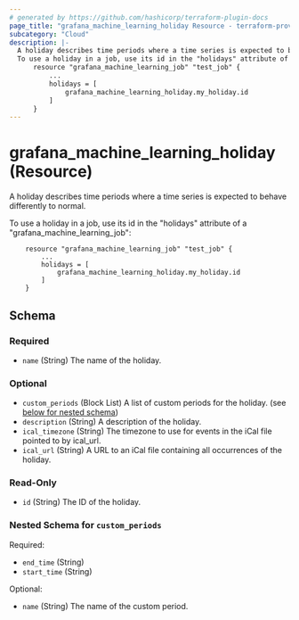 ```yaml
---
# generated by https://github.com/hashicorp/terraform-plugin-docs
page_title: "grafana_machine_learning_holiday Resource - terraform-provider-grafana"
subcategory: "Cloud"
description: |-
  A holiday describes time periods where a time series is expected to behave differently to normal.
  To use a holiday in a job, use its id in the "holidays" attribute of a "grafanamachinelearning_job":
      resource "grafana_machine_learning_job" "test_job" {
          ...
          holidays = [
              grafana_machine_learning_holiday.my_holiday.id
          ]
      }
---
```


# grafana_machine_learning_holiday (Resource)

A holiday describes time periods where a time series is expected to behave differently to normal.

To use a holiday in a job, use its id in the "holidays" attribute of a "grafana_machine_learning_job":

		resource "grafana_machine_learning_job" "test_job" {
			...
			holidays = [
				grafana_machine_learning_holiday.my_holiday.id
			]
		}



<!-- schema generated by tfplugindocs -->
## Schema

### Required

- `name` (String) The name of the holiday.

### Optional

- `custom_periods` (Block List) A list of custom periods for the holiday. (see [below for nested schema](#nestedblock--custom_periods))
- `description` (String) A description of the holiday.
- `ical_timezone` (String) The timezone to use for events in the iCal file pointed to by ical_url.
- `ical_url` (String) A URL to an iCal file containing all occurrences of the holiday.

### Read-Only

- `id` (String) The ID of the holiday.

<a id="nestedblock--custom_periods"></a>
### Nested Schema for `custom_periods`

Required:

- `end_time` (String)
- `start_time` (String)

Optional:

- `name` (String) The name of the custom period.


